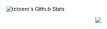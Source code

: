 <!--
### Hi there 👋

**totpero/totpero** is a ✨ _special_ ✨ repository because its `README.md` (this file) appears on your GitHub profile.

Here are some ideas to get you started:

- 🔭 I’m currently working on ...
- 🌱 I’m currently learning ...
- 👯 I’m looking to collaborate on ...
- 🤔 I’m looking for help with ...
- 💬 Ask me about ...
- 📫 How to reach me: ...
- 😄 Pronouns: ...
- ⚡ Fun fact: ...
-->


![totpero's Github Stats](https://github-readme-stats.vercel.app/api?username=totpero&show_icons=true)




<div align="center">
   <img src="https://github-profile-trophy.vercel.app/?username=totpero&theme=flat&no-frame=true&margin-w=30" />
</div>
